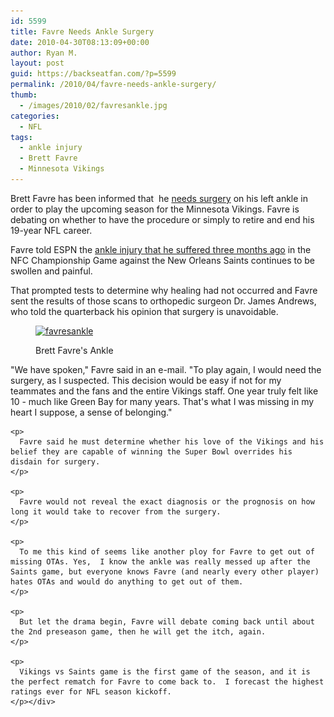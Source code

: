 ```yaml
---
id: 5599
title: Favre Needs Ankle Surgery
date: 2010-04-30T08:13:09+00:00
author: Ryan M.
layout: post
guid: https://backseatfan.com/?p=5599
permalink: /2010/04/favre-needs-ankle-surgery/
thumb:
  - /images/2010/02/favresankle.jpg
categories:
  - NFL
tags:
  - ankle injury
  - Brett Favre
  - Minnesota Vikings
---
```


<div class="entry">
  <p>
    Brett Favre has been informed that  he <a href="http://sports.espn.go.com/nfl/news/story?id=5150940">needs surgery</a> on his left ankle in order to play the upcoming season for the Minnesota Vikings. Favre is debating on whether to have the procedure or simply to retire and end his 19-year NFL career.
  </p>

  <p>
    Favre told ESPN the <a href="https://backseatfan.com/index.php/2010/02/brett-favre-injury-pictures/">ankle injury that he suffered three months ago</a> in the NFC Championship Game against the New Orleans Saints continues to be swollen and painful.
  </p>

  <p>
    That prompted tests to determine why healing had not occurred and Favre sent the results of those scans to orthopedic surgeon Dr. James Andrews, who told the quarterback his opinion that surgery is unavoidable.
  </p><figure id="attachment_3983" style="width: 430px" class="wp-caption aligncenter">

  <a href="/images/2010/02/favresankle.jpg"><img class="size-large wp-image-3983" title="favresankle" src="/images/2010/02/favresankle-1024x768.jpg" alt="favresankle" width="430" height="323" srcset="/images/2010/02/favresankle-1024x768.jpg 1024w, /images/2010/02/favresankle-300x225.jpg 300w, /images/2010/02/favresankle.jpg 1600w" sizes="(max-width: 430px) 100vw, 430px" /></a><figcaption class="wp-caption-text">Brett Favre's Ankle</figcaption></figure>

  <p style="text-align: center;">
    <p>
      "We have spoken," Favre said in an e-mail. "To play again, I would need the surgery, as I suspected. This decision would be easy if not for my teammates and the fans and the entire Vikings staff. One year truly felt like 10 - much like Green Bay for many years. That's what I was missing in my heart I suppose, a sense of belonging."
    </p>

    <p>
      Favre said he must determine whether his love of the Vikings and his belief they are capable of winning the Super Bowl overrides his disdain for surgery.
    </p>

    <p>
      Favre would not reveal the exact diagnosis or the prognosis on how long it would take to recover from the surgery.
    </p>

    <p>
      To me this kind of seems like another ploy for Favre to get out of missing OTAs. Yes,  I know the ankle was really messed up after the Saints game, but everyone knows Favre (and nearly every other player) hates OTAs and would do anything to get out of them.
    </p>

    <p>
      But let the drama begin, Favre will debate coming back until about the 2nd preseason game, then he will get the itch, again.
    </p>

    <p>
      Vikings vs Saints game is the first game of the season, and it is the perfect rematch for Favre to come back to.  I forecast the highest ratings ever for NFL season kickoff.
    </p></div>
